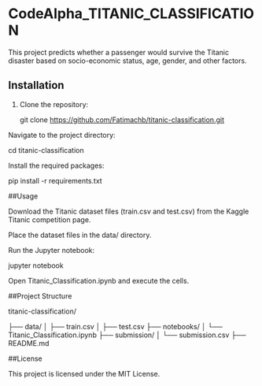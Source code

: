 # CodeAlpha_TITANIC_CLASSIFICATION
This project predicts whether a passenger would survive the Titanic disaster based on socio-economic status, age, gender, and other factors.

## Installation

1. Clone the repository:
   
   git clone https://github.com/Fatimachb/titanic-classification.git
   
Navigate to the project directory:

cd titanic-classification

Install the required packages:

pip install -r requirements.txt

##Usage

Download the Titanic dataset files (train.csv and test.csv) from the Kaggle Titanic competition page.

Place the dataset files in the data/ directory.

Run the Jupyter notebook:

jupyter notebook

Open Titanic_Classification.ipynb and execute the cells.

##Project Structure

titanic-classification/

├── data/
│   ├── train.csv
│   ├── test.csv
├── notebooks/
│   └── Titanic_Classification.ipynb
├── submission/
│   └── submission.csv
├── README.md

##License

This project is licensed under the MIT License.

